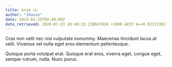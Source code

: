 ```yaml
---
title: enim in
author: "Jdavie"
date: 2019-01-25T09:49:09Z
date_retrieved: 2020-07-23 20:40:33.238047018 +1000 AEST m=+0.021723817
---
```


Cras non velit nec nisi vulputate nonummy. Maecenas tincidunt lacus at velit. Vivamus vel nulla eget eros elementum pellentesque.

Quisque porta volutpat erat. Quisque erat eros, viverra eget, congue eget, semper rutrum, nulla. Nunc purus.

